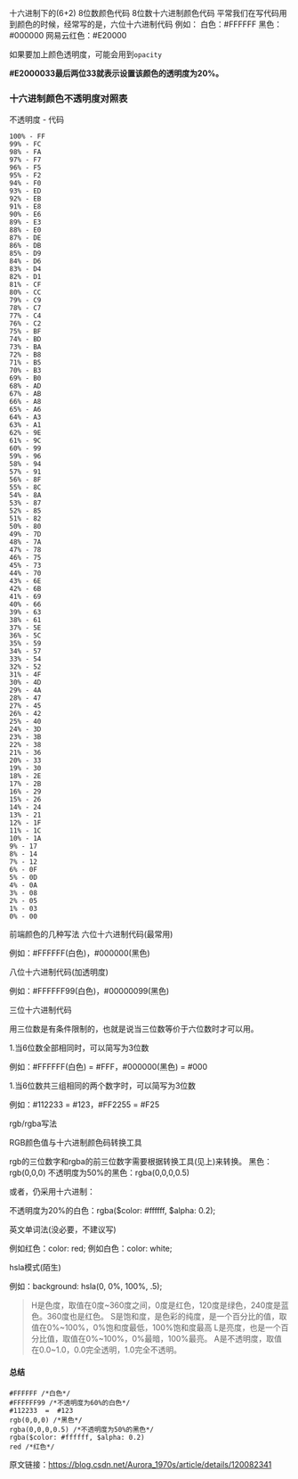 
十六进制下的(6+2) 8位数颜色代码
8位数十六进制颜色代码
平常我们在写代码用到颜色的时候，经常写的是，六位十六进制代码
例如：
白色：#FFFFFF
黑色：#000000
网易云红色：#E20000

如果要加上颜色透明度，可能会用到`opacity`

**#E2000033最后两位33就表示设置该颜色的透明度为20%。**

### 十六进制颜色不透明度对照表
不透明度 - 代码
```
100% - FF
99% - FC
98% - FA
97% - F7
96% - F5
95% - F2
94% - F0
93% - ED
92% - EB
91% - E8
90% - E6
89% - E3
88% - E0
87% - DE
86% - DB
85% - D9
84% - D6
83% - D4
82% - D1
81% - CF
80% - CC
79% - C9
78% - C7
77% - C4
76% - C2
75% - BF
74% - BD
73% - BA
72% - B8
71% - B5
70% - B3
69% - B0
68% - AD
67% - AB
66% - A8
65% - A6
64% - A3
63% - A1
62% - 9E
61% - 9C
60% - 99
59% - 96
58% - 94
57% - 91
56% - 8F
55% - 8C
54% - 8A
53% - 87
52% - 85
51% - 82
50% - 80
49% - 7D
48% - 7A
47% - 78
46% - 75
45% - 73
44% - 70
43% - 6E
42% - 6B
41% - 69
40% - 66
39% - 63
38% - 61
37% - 5E
36% - 5C
35% - 59
34% - 57
33% - 54
32% - 52
31% - 4F
30% - 4D
29% - 4A
28% - 47
27% - 45
26% - 42
25% - 40
24% - 3D
23% - 3B
22% - 38
21% - 36
20% - 33
19% - 30
18% - 2E
17% - 2B
16% - 29
15% - 26
14% - 24
13% - 21
12% - 1F
11% - 1C
10% - 1A
9% - 17
8% - 14
7% - 12
6% - 0F
5% - 0D
4% - 0A
3% - 08
2% - 05
1% - 03
0% - 00
```
前端颜色的几种写法
六位十六进制代码(最常用)

例如：#FFFFFF(白色)，#000000(黑色)

八位十六进制代码(加透明度)

例如：#FFFFFF99(白色)，#00000099(黑色)

三位十六进制代码

用三位数是有条件限制的，也就是说当三位数等价于六位数时才可以用。

1.当6位数全部相同时，可以简写为3位数

例如：#FFFFFF(白色) = #FFF，#000000(黑色) = #000

1.当6位数共三组相同的两个数字时，可以简写为3位数

例如：#112233 = #123，#FF2255 = #F25

rgb/rgba写法

RGB颜色值与十六进制颜色码转换工具

rgb的三位数字和rgba的前三位数字需要根据转换工具(见上)来转换。
黑色：rgb(0,0,0)
不透明度为50%的黑色：rgba(0,0,0,0.5)

或者，仍采用十六进制：

不透明度为20%的白色：rgba($color: #ffffff, $alpha: 0.2);

英文单词法(没必要，不建议写)

例如红色：color: red;
例如白色：color: white;

hsla模式(陌生)

例如：background: hsla(0, 0%, 100%, .5);

> H是色度，取值在0度~360度之间，0度是红色，120度是绿色，240度是蓝色。360度也是红色。
> S是饱和度，是色彩的纯度，是一个百分比的值，取值在0%~100%，0%饱和度最低，100%饱和度最高
> L是亮度，也是一个百分比值，取值在0%~100%，0%最暗，100%最亮。
> A是不透明度，取值在0.0~1.0，0.0完全透明，1.0完全不透明。

#### 总结
```
#FFFFFF /*白色*/
#FFFFFF99 /*不透明度为60%的白色*/
#112233  =  #123
rgb(0,0,0) /*黑色*/
rgba(0,0,0,0.5) /*不透明度为50%的黑色*/
rgba($color: #ffffff, $alpha: 0.2)
red /*红色*/
```
                        
原文链接：https://blog.csdn.net/Aurora_1970s/article/details/120082341

